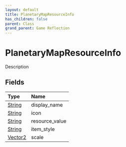 ```yaml
---
layout: default
title: PlanetaryMapResourceInfo
has_children: false
parent: Class
grand_parent: Game Reflection
---
```

# PlanetaryMapResourceInfo
Description 

## Fields

| Type | Name |
|:----------|:--------------|
| [String](/riftbreaker-wiki/docs/game-reflection/components/string/) | display_name |
| [String](/riftbreaker-wiki/docs/game-reflection/components/string/) | icon |
| [String](/riftbreaker-wiki/docs/game-reflection/components/string/) | resource_value |
| [String](/riftbreaker-wiki/docs/game-reflection/components/string/) | item_style |
| [Vector2](/riftbreaker-wiki/docs/game-reflection/classes/vector2/) | scale |


